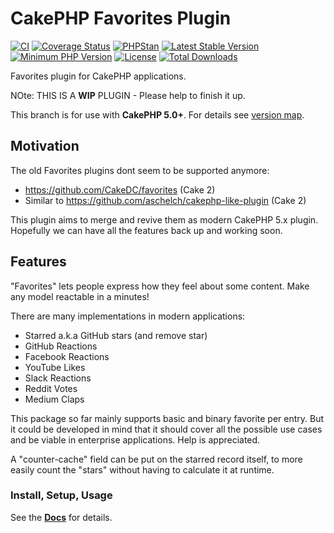 #  CakePHP Favorites Plugin

[![CI](https://github.com/dereuromark/cakephp-favorites/workflows/CI/badge.svg?branch=master)](https://github.com/dereuromark/cakephp-favorites/actions?query=workflow%3ACI+branch%3Amaster)
[![Coverage Status](https://img.shields.io/codecov/c/github/dereuromark/cakephp-favorites/master.svg)](https://app.codecov.io/github/dereuromark/cakephp-favorites/tree/master)
[![PHPStan](https://img.shields.io/badge/PHPStan-level%208-brightgreen.svg?style=flat)](https://phpstan.org/)
[![Latest Stable Version](https://poser.pugx.org/dereuromark/cakephp-favorites/v/stable.svg)](https://packagist.org/packages/dereuromark/cakephp-favorites)
[![Minimum PHP Version](https://img.shields.io/badge/php-%3E%3D%208.1-8892BF.svg)](https://php.net/)
[![License](https://poser.pugx.org/dereuromark/cakephp-favorites/license.png)](https://packagist.org/packages/dereuromark/cakephp-favorites)
[![Total Downloads](https://poser.pugx.org/dereuromark/cakephp-favorites/d/total.svg)](https://packagist.org/packages/dereuromark/cakephp-favorites)

Favorites plugin for CakePHP applications.

NOte: THIS IS A **WIP** PLUGIN - Please help to finish it up.

This branch is for use with **CakePHP 5.0+**. For details see [version map](https://github.com/dereuromark/cakephp-favorites/wiki#cakephp-version-map).

## Motivation

The old Favorites plugins dont seem to be supported anymore:
- https://github.com/CakeDC/favorites (Cake 2)
- Similar to https://github.com/aschelch/cakephp-like-plugin (Cake 2)

This plugin aims to merge and revive them as modern CakePHP 5.x plugin.
Hopefully we can have all the features back up and working soon.

## Features

"Favorites" lets people express how they feel about some content.
Make any model reactable in a minutes!

There are many implementations in modern applications:

- Starred a.k.a GitHub stars (and remove star)
- GitHub Reactions
- Facebook Reactions
- YouTube Likes
- Slack Reactions
- Reddit Votes
- Medium Claps

This package so far mainly supports basic and binary favorite per entry.
But it could be developed in mind that it should cover all the possible use cases and
be viable in enterprise applications.
Help is appreciated.

A "counter-cache" field can be put on the starred record itself, to more easily count the
"stars" without having to calculate it at runtime.

### Install, Setup, Usage
See the **[Docs](docs/README.md)** for details.
